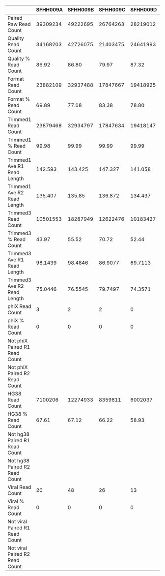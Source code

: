 |    | SFHH009A | SFHH009B | SFHH009C | SFHH009D | SFHH009E | SFHH009F | SFHH009G | SFHH009H | SFHH009I | SFHH009J | SFHH009L | SFHH009M | SFHH009N |
| --- | --- | --- | --- | --- | --- | --- | --- | --- | --- | --- | --- | --- | --- |
| Paired Raw Read Count | 39309234 | 49222695 | 26764263 | 28219012 | 8472209 | 33060628 | 25812925 | 39190229 | 28296331 | 30184411 | 26276907 | 41581444 | 32697631 |
| Quality Read Count | 34168203 | 42726075 | 21403475 | 24641993 | 6644653 | 27452729 | 22194905 | 32363855 | 24499795 | 27298821 | 22604410 | 34693199 | 27098533 |
| Quality % Read Count | 86.92 | 86.80 | 79.97 | 87.32 | 78.42 | 83.03 | 85.98 | 82.58 | 86.58 | 90.44 | 86.02 | 83.43 | 82.87 |
| Format Read Count | 23882109 | 32937488 | 17847667 | 19418925 | 5166933 | 23011291 | 18257471 | 26936202 | 18654709 | 12333336 | 17559494 | 27073635 | 22372934 |
| Format % Read Count | 69.89 | 77.08 | 83.38 | 78.80 | 77.76 | 83.82 | 82.25 | 83.22 | 76.14 | 45.17 | 77.68 | 78.03 | 82.56 |
| Trimmed1 Read Count | 23879468 | 32934797 | 17847634 | 19418147 | 5166903 | 23011120 | 18257382 | 26935592 | 18654623 |  |  |  |  |
| Trimmed1 % Read Count | 99.98 | 99.99 | 99.99 | 99.99 | 99.99 | 99.99 | 99.99 | 99.99 | 99.99 |  |  |  |  |
| Trimmed1 Ave R1 Read Length | 142.593 | 143.425 | 147.327 | 141.058 | 149.785 | 145.718 | 145.294 | 145.432 | 144.231 |  |  |  |  |
| Trimmed1 Ave R2 Read Length | 135.407 | 135.85 | 136.872 | 134.437 | 140.019 | 137.672 | 137.297 | 137.301 | 136.623 |  |  |  |  |
| Trimmed3 Read Count | 10501553 | 18287949 | 12622476 | 10183427 | 2234323 | 10333279 | 10170998 | 10706475 | 11775795 |  |  |  |  |
| Trimmed3 % Read Count | 43.97 | 55.52 | 70.72 | 52.44 | 43.24 | 44.90 | 55.70 | 39.74 | 63.12 |  |  |  |  |
| Trimmed3 Ave R1 Read Length | 98.1439 | 98.4846 | 86.9077 | 69.7113 | 106.527 | 85.0595 | 85.7556 | 77.1996 | 84.8886 |  |  |  |  |
| Trimmed3 Ave R2 Read Length | 75.0446 | 76.5545 | 79.7497 | 74.3571 | 79.079 | 76.4682 | 77.1775 | 79.223 | 76.3128 |  |  |  |  |
| phiX Read Count | 3 | 2 | 2 | 0 | 1 | 1 | 1 | 1 | 1 |  |  |  |  |
| phiX % Read Count | 0 | 0 | 0 | 0 | 0 | 0 | 0 | 0 | 0 |  |  |  |  |
| Not phiX Paired R1 Read Count |  |  |  |  |  |  |  |  |  |  |  |  |  |
| Not phiX Paired R2 Read Count |  |  |  |  |  |  |  |  |  |  |  |  |  |
| HG38 Read Count | 7100206 | 12274933 | 8359811 | 6002037 | 1477168 | 6505829 |  |  |  |  |  |  |  |
| HG38 % Read Count | 67.61 | 67.12 | 66.22 | 58.93 | 66.11 | 62.95 |  |  |  |  |  |  |  |
| Not hg38 Paired R1 Read Count |  |  |  |  |  |  |  |  |  |  |  |  |  |
| Not hg38 Paired R2 Read Count |  |  |  |  |  |  |  |  |  |  |  |  |  |
| Viral Read Count | 20 | 48 | 26 | 13 | 8 |  |  |  |  |  |  |  |  |
| Viral % Read Count | 0 | 0 | 0 | 0 | 0 |  |  |  |  |  |  |  |  |
| Not viral Paired R1 Read Count |  |  |  |  |  |  |  |  |  |  |  |  |  |
| Not viral Paired R2 Read Count |  |  |  |  |  |  |  |  |  |  |  |  |  |
